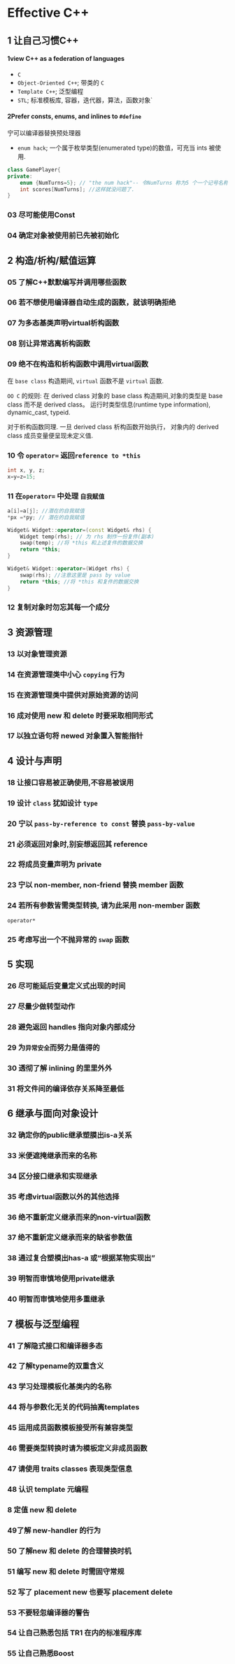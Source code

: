 # Effective C++

## 1 让自己习惯C++

#### 1view C++ as a federation of languages

+ `C`
+ `Object-Oriented C++`; 带类的 `C`
+ `Template C++`; 泛型编程
+ `STL`; 标准模板库, 容器，迭代器，算法，函数对象`

#### 2Prefer consts, enums, and inlines to `#define`

宁可以编译器替换预处理器

+ `enum hack`; 一个属于枚举类型(enumerated type)的数值，可充当 ints 被使用.

```cpp
class GamePlayer{
private:
    enum {NumTurns=5}; // "the num hack"-- 令NumTurns 称为5 个一个记号名称
    int scores[NumTurns]; //这样就没问题了.
}
```

### 03 尽可能使用Const

### 04 确定对象被使用前已先被初始化

## 2 构造/析构/赋值运算

### 05 了解C++默默编写并调用哪些函数

### 06 若不想使用编译器自动生成的函数，就该明确拒绝

### 07 为多态基类声明virtual析构函数

### 08 别让异常逃离析构函数

### 09 绝不在构造和析构函数中调用virtual函数

在 `base class` 构造期间, `virtual` 函数不是 `virtual` 函数.

`OO C` 的规则:
在 derived class 对象的 base class 构造期间,对象的类型是 base class 而不是 derived class。
运行时类型信息(runtime type information), dynamic_cast, typeid.

对于析构函数同理. 一旦 derived class 析构函数开始执行，
对象内的 derived class 成员变量便呈现未定义值.

### 10 令 `operator=` 返回`reference to *this`

```cpp
int x, y, z;
x=y=z=15;
```

### 11 在`operator=` 中处理 `自我赋值`

```cpp
a[i]=a[j]; //潜在的自我赋值
*px =*py; // 潜在的自我赋值
```

```cpp
Widget& Widget::operator=(const Widget& rhs) {
    Widget temp(rhs); // 为 rhs 制作一份复件(副本)
    swap(temp); //将 *this 和上述复件的数据交换
    return *this;
}
```

```cpp
Widget& Widget::operator=(Widget rhs) {
    swap(rhs); //注意这里是 pass by value
    return *this; //将 *this 和复件的数据交换
}
```

### 12 复制对象时勿忘其每一个成分

## 3 资源管理

### 13 以对象管理资源

### 14 在资源管理类中小心 `copying` 行为

### 15 在资源管理类中提供对原始资源的访问

### 16 成对使用 new 和 delete 时要采取相同形式

### 17 以独立语句将 newed 对象置入智能指针

## 4 设计与声明

### 18 让接口容易被正确使用,不容易被误用

### 19 设计 `class` 犹如设计 `type`

### 20 宁以 `pass-by-reference to const` 替换 `pass-by-value`

### 21 必须返回对象时,别妄想返回其 reference

### 22 将成员变量声明为 private

### 23 宁以 non-member, non-friend 替换 member 函数

### 24 若所有参数皆需类型转换, 请为此采用 non-member 函数

`operator*`

### 25 考虑写出一个不抛异常的 `swap` 函数

## 5 实现

### 26 尽可能延后变量定义式出现的时间

### 27 尽量少做转型动作

### 28 避免返回 handles 指向对象内部成分

### 29 为`异常安全`而努力是值得的

### 30 透彻了解 inlining 的里里外外

### 31 将文件间的编译依存关系降至最低

## 6 继承与面向对象设计

### 32 确定你的public继承塑膜出is-a关系

### 33 米便遮掩继承而来的名称

### 34 区分接口继承和实现继承

### 35 考虑virtual函数以外的其他选择

### 36 绝不重新定义继承而来的non-virtual函数

### 37 绝不重新定义继承而来的缺省参数值

### 38 通过复合塑模出has-a 或“根据某物实现出”

### 39 明智而审慎地使用private继承

### 40 明智而审慎地使用多重继承

## 7 模板与泛型编程

### 41 了解隐式接口和编译器多态

### 42 了解typename的双重含义

### 43 学习处理模板化基类内的名称

### 44 将与参数化无关的代码抽离templates

### 45 运用成员函数模板接受所有兼容类型

### 46 需要类型转换时请为模板定义非成员函数

### 47 请使用 traits classes 表现类型信息

### 48 认识 template 元编程

### 8 定值 new 和 delete

### 49了解 new-handler 的行为

### 50 了解new 和 delete 的合理替换时机

### 51 编写 new 和 delete 时需固守常规

### 52 写了 placement new 也要写 placement delete

### 53 不要轻忽编译器的警告

### 54 让自己熟悉包括 TR1 在内的标准程序库

### 55 让自己熟悉Boost

